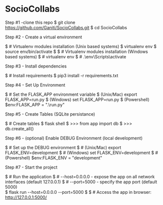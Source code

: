 # SocioCollabs


Step #1 -clone this repo
$ git clone https://github.com/Ganiti/SocioCollabs.git
$ cd SocioCollabs

Step #2 - Create a virtual environment

$ # Virtualenv modules installation (Unix based systems)
$ virtualenv env
$ source env/bin/activate
$
$ # Virtualenv modules installation (Windows based systems)
$ # virtualenv env
$ # .\env\Scripts\activate

Step #3 - Install dependencies

$ # Install requirements
$ pip3 install -r requirements.txt

Step #4 - Set Up Environment

$ # Set the FLASK_APP environment variable
$ (Unix/Mac) export FLASK_APP=run.py
$ (Windows) set FLASK_APP=run.py
$ (Powershell) $env:FLASK_APP = ".\run.py"

Step #5 - Create Tables (SQLite persistance)

$ # Create tables
$ flask shell
$ >>> from app import db
$ >>> db.create_all()

Step #6 - (optional) Enable DEBUG Environment (local development)

$ # Set up the DEBUG environment
$ # (Unix/Mac) export FLASK_ENV=development
$ # (Windows) set FLASK_ENV=development
$ # (Powershell) $env:FLASK_ENV = "development"

Step #7 - Start the project

$ # Run the application
$ # --host=0.0.0.0 - expose the app on all network interfaces (default 127.0.0.1)
$ # --port=5000    - specify the app port (default 5000)  
$ flask run --host=0.0.0.0 --port=5000
$
$ # Access the app in browser: http://127.0.0.1:5000/
